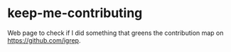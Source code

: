 # keep-me-contributing
Web page to check if I did something that greens the contribution map on https://github.com/igrep.
